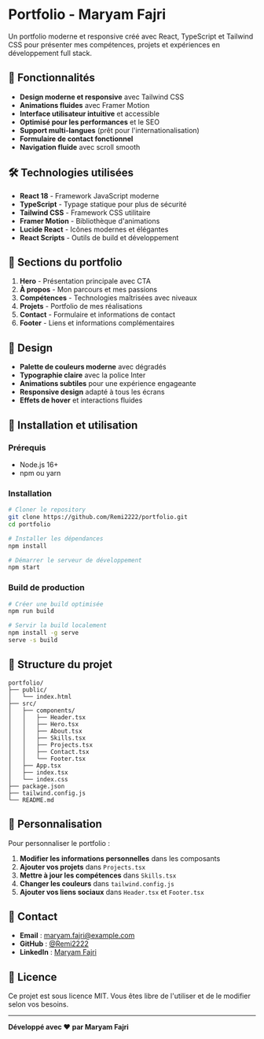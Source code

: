 # Portfolio - Maryam Fajri

Un portfolio moderne et responsive créé avec React, TypeScript et Tailwind CSS pour présenter mes compétences, projets et expériences en développement full stack.

## 🚀 Fonctionnalités

- **Design moderne et responsive** avec Tailwind CSS
- **Animations fluides** avec Framer Motion
- **Interface utilisateur intuitive** et accessible
- **Optimisé pour les performances** et le SEO
- **Support multi-langues** (prêt pour l'internationalisation)
- **Formulaire de contact fonctionnel**
- **Navigation fluide** avec scroll smooth

## 🛠️ Technologies utilisées

- **React 18** - Framework JavaScript moderne
- **TypeScript** - Typage statique pour plus de sécurité
- **Tailwind CSS** - Framework CSS utilitaire
- **Framer Motion** - Bibliothèque d'animations
- **Lucide React** - Icônes modernes et élégantes
- **React Scripts** - Outils de build et développement

## 📱 Sections du portfolio

1. **Hero** - Présentation principale avec CTA
2. **À propos** - Mon parcours et mes passions
3. **Compétences** - Technologies maîtrisées avec niveaux
4. **Projets** - Portfolio de mes réalisations
5. **Contact** - Formulaire et informations de contact
6. **Footer** - Liens et informations complémentaires

## 🎨 Design

- **Palette de couleurs moderne** avec dégradés
- **Typographie claire** avec la police Inter
- **Animations subtiles** pour une expérience engageante
- **Responsive design** adapté à tous les écrans
- **Effets de hover** et interactions fluides

## 🚀 Installation et utilisation

### Prérequis
- Node.js 16+ 
- npm ou yarn

### Installation
```bash
# Cloner le repository
git clone https://github.com/Remi2222/portfolio.git
cd portfolio

# Installer les dépendances
npm install

# Démarrer le serveur de développement
npm start
```

### Build de production
```bash
# Créer une build optimisée
npm run build

# Servir la build localement
npm install -g serve
serve -s build
```

## 📁 Structure du projet

```
portfolio/
├── public/
│   └── index.html
├── src/
│   ├── components/
│   │   ├── Header.tsx
│   │   ├── Hero.tsx
│   │   ├── About.tsx
│   │   ├── Skills.tsx
│   │   ├── Projects.tsx
│   │   ├── Contact.tsx
│   │   └── Footer.tsx
│   ├── App.tsx
│   ├── index.tsx
│   └── index.css
├── package.json
├── tailwind.config.js
└── README.md
```

## 🎯 Personnalisation

Pour personnaliser le portfolio :

1. **Modifier les informations personnelles** dans les composants
2. **Ajouter vos projets** dans `Projects.tsx`
3. **Mettre à jour les compétences** dans `Skills.tsx`
4. **Changer les couleurs** dans `tailwind.config.js`
5. **Ajouter vos liens sociaux** dans `Header.tsx` et `Footer.tsx`

## 📧 Contact

- **Email** : maryam.fajri@example.com
- **GitHub** : [@Remi2222](https://github.com/Remi2222)
- **LinkedIn** : [Maryam Fajri](https://linkedin.com/in/maryam-fajri)

## 📄 Licence

Ce projet est sous licence MIT. Vous êtes libre de l'utiliser et de le modifier selon vos besoins.

---

**Développé avec ❤️ par Maryam Fajri**
